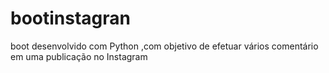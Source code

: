 # bootinstagran
boot desenvolvido com Python ,com objetivo de efetuar vários comentário em uma publicação no Instagram 
